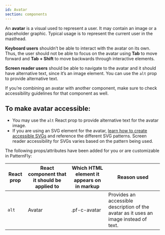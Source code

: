 ```yaml
---
id: Avatar
section: components
---
```


An **avatar** is a visual used to represent a user. It may contain an image or a placeholder graphic. Typical usage is to represent the current user in the masthead.

**Keyboard users** shouldn’t be able to interact with the avatar on its own. Thus, the user should not be able to focus on the avatar using **Tab** to move forward and **Tab + Shift** to move backwards through interactive elements.

**Screen reader users** should be able to navigate to the avatar and it should have alternative text, since it’s an image element. You can use the `alt` prop to provide alternative text.

If you’re combining an avatar with another component, make sure to check accessibility guidelines for that component as well.


## To make avatar accessible:
- You may use the `alt` React prop to provide alternative text for the avatar image.
- If you are using an SVG element for the avatar, [learn how to create accessible SVGs](https://www.deque.com/blog/creating-accessible-svgs/) and reference the different SVG patterns. Screen reader accessibility for SVGs varies based on the pattern being used.

The following props/attributes have been added for you or are customizable in PatternFly:

| React prop | React component that it should be applied to | Which HTML element it appears on in markup | Reason used |
| -- | -- | -- | -- |
| `alt` | Avatar | .pf-c-avatar | Provides an accessible description of the avatar as it uses an image instead of text. |
